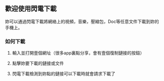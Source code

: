 ## 歡迎使用閃電下載

妳可以通過閃電下載將網絡上的視頻，音樂，壓縮包，Doc等任意文件下載到妳的手機上。

### 如何下載

1. 輸入並打開壹個網址（很多app裏點分享，會有壹個復制鏈接的按鈕）

2. 點擊妳要下載的鏈接或文件

3. 閃電下載檢測到妳點的鏈接可以下載時就會請求下載了
